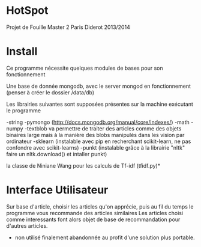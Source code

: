 HotSpot
=======

Projet de Fouille Master 2 Paris Diderot 2013/2014



Install
=======

Ce programme nécessite quelques modules de bases pour son fonctionnement

Une base de donnée mongodb, avec le server mongod en fonctionnement
(penser à créer le dossier /data/db)

Les librairies suivantes sont supposées présentes sur la machine exécutant le programme

-string
-pymongo (http://docs.mongodb.org/manual/core/indexes/)
-math
-numpy
-textblob va permettre de traiter des articles comme des objets binaires large mais à la manière des blobs manipulés dans les vision par ordinateur
-sklearn (instalable avec pip en recherchant scikit-learn, ne pas confondre avec scikit-learns)
-punkt (instalable grâce à la librairie "nltk" faire un nltk.download() et intaller punkt)

la classe de Niniane Wang pour les calculs de Tf-idf (tfidf.py)*

Interface Utilisateur
=====
Sur base d'article, choisir les articles qu'on apprécie, puis au fil du temps le programme vous recommande des articles similaires
Les articles choisi comme interessants font alors objet de base de recommandation pour d'autres articles.




* non utilisé finalement abandonnée au profit d'une solution plus portable.
